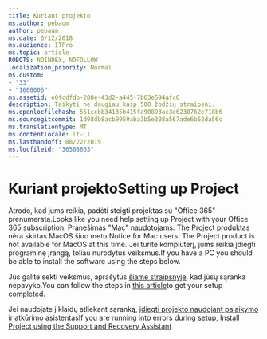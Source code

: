```yaml
---
title: Kuriant projekto
ms.author: pebaum
author: pebaum
ms.date: 6/12/2018
ms.audience: ITPro
ms.topic: article
ROBOTS: NOINDEX, NOFOLLOW
localization_priority: Normal
ms.custom:
- "33"
- "1600006"
ms.assetid: e0fcdfdb-288e-43d2-a445-7b63e594afc6
description: Taikyti ne daugiau kaip 500 žodžių straipsnį.
ms.openlocfilehash: 551ccbb34135b415fa90893ac3e6230762e718b6
ms.sourcegitcommit: 1d98db8acb9959aba3b5e308a567ade6b62da56c
ms.translationtype: MT
ms.contentlocale: lt-LT
ms.lasthandoff: 08/22/2019
ms.locfileid: "36508863"
---
```

# <a name="setting-up-project"></a><span data-ttu-id="2960c-103">Kuriant projekto</span><span class="sxs-lookup"><span data-stu-id="2960c-103">Setting up Project</span></span>

<span data-ttu-id="2960c-104">Atrodo, kad jums reikia, padėti steigti projektas su "Office 365" prenumeratą.</span><span class="sxs-lookup"><span data-stu-id="2960c-104">Looks like you need help setting up Project with your Office 365 subscription.</span></span>
<span data-ttu-id="2960c-105">Pranešimas "Mac" naudotojams: The Project produktas nėra skirtas MacOS šiuo metu.</span><span class="sxs-lookup"><span data-stu-id="2960c-105">Notice for Mac users: The Project product is not available for MacOS at this time.</span></span> <span data-ttu-id="2960c-106">Jei turite kompiuterį, jums reikia įdiegti programinę įrangą, toliau nurodytus veiksmus.</span><span class="sxs-lookup"><span data-stu-id="2960c-106">If you have a PC you should be able to install the software using the steps below.</span></span>
  
<span data-ttu-id="2960c-107">Jūs galite sekti veiksmus, aprašytus [šiame straipsnyje](https://support.office.com/article/7059249b-d9fe-4d61-ab96-5c5bf435f281.aspx), kad jūsų sąranka nepavyko.</span><span class="sxs-lookup"><span data-stu-id="2960c-107">You can follow the steps in [this article](https://support.office.com/article/7059249b-d9fe-4d61-ab96-5c5bf435f281.aspx)to get your setup completed.</span></span>
  
<span data-ttu-id="2960c-108">Jei naudojate į klaidų atliekant sąranką, [įdiegti projekto naudojant palaikymo ir atkūrimo asistentas](https://aka.ms/SaRA-ProjectSetupScenario)</span><span class="sxs-lookup"><span data-stu-id="2960c-108">If you are running into errors during setup, [Install Project using the Support and Recovery Assistant](https://aka.ms/SaRA-ProjectSetupScenario)</span></span>
